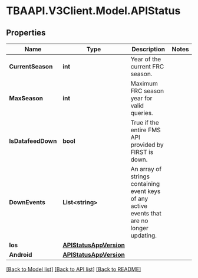 # TBAAPI.V3Client.Model.APIStatus
## Properties

Name | Type | Description | Notes
------------ | ------------- | ------------- | -------------
**CurrentSeason** | **int** | Year of the current FRC season. | 
**MaxSeason** | **int** | Maximum FRC season year for valid queries. | 
**IsDatafeedDown** | **bool** | True if the entire FMS API provided by FIRST is down. | 
**DownEvents** | **List&lt;string&gt;** | An array of strings containing event keys of any active events that are no longer updating. | 
**Ios** | [**APIStatusAppVersion**](APIStatusAppVersion.md) |  | 
**Android** | [**APIStatusAppVersion**](APIStatusAppVersion.md) |  | 

[[Back to Model list]](../README.md#documentation-for-models) [[Back to API list]](../README.md#documentation-for-api-endpoints) [[Back to README]](../README.md)

